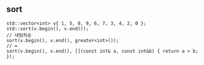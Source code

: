 ## sort
    std::vector<int> v{ 1, 5, 8, 9, 6, 7, 3, 4, 2, 0 };
    std::sort(v.begin(), v.end());
    // 내림차순
    sort(v.begin(), v.end(), greater<int>());   
    // = 
    sort(v.begin(), v.end(), [](const int& a, const int&b) { return a > b; });
